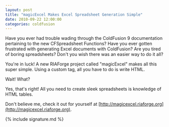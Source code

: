 ```yaml
---
layout: post
title: "magicExcel Makes Excel Spreadsheet Generation Simple"
date: 2010-09-22 12:00:00
categories: coldfusion
---
```


Have you ever had trouble wading through the ColdFusion 9 documentation pertaining to the new CFSpreadsheet Functions? Have you ever gotten frustrated with generating Excel documents with ColdFusion? Are you tired of boring spreadsheets? Don't you wish there was an easier way to do it all?

You're in luck! A new RIAForge project called "magicExcel" makes all this super simple. Using a custom tag, all you have to do is write HTML.

Wait! What?

Yes, that's right! All you need to create sleek spreadsheets is knowledge of HTML tables.

Don't believe me, check it out for yourself at [http://magicexcel.riaforge.org](http://magicexcel.riaforge.org).

{% include signature.md %}

